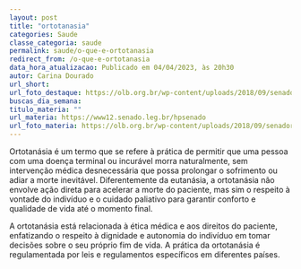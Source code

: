 ```yaml
---
layout: post
title: "ortotanasia"
categories: Saude
classe_categoria: saude
permalink: saude/o-que-e-ortotanasia
redirect_from: /o-que-e-ortotanasia
data_hora_atualizacao: Publicado em 04/04/2023, às 20h30
autor: Carina Dourado
url_short: 
url_foto_destaque: https://olb.org.br/wp-content/uploads/2018/09/senador.jpg
buscas_dia_semana: 
titulo_materia: ""
url_materia: https://www12.senado.leg.br/hpsenado
url_foto_materia: https://olb.org.br/wp-content/uploads/2018/09/senador.jpg
---
```

Ortotanásia é um termo que se refere à prática de permitir que uma pessoa com uma doença terminal ou incurável morra naturalmente, sem intervenção médica desnecessária que possa prolongar o sofrimento ou adiar a morte inevitável. Diferentemente da eutanásia, a ortotanásia não envolve ação direta para acelerar a morte do paciente, mas sim o respeito à vontade do indivíduo e o cuidado paliativo para garantir conforto e qualidade de vida até o momento final. 

A ortotanásia está relacionada à ética médica e aos direitos do paciente, enfatizando o respeito à dignidade e autonomia do indivíduo em tomar decisões sobre o seu próprio fim de vida. A prática da ortotanásia é regulamentada por leis e regulamentos específicos em diferentes países.

